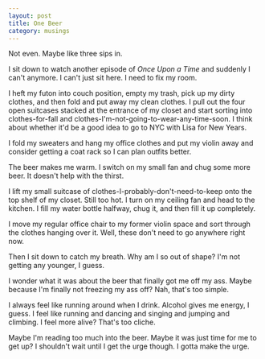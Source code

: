 ```yaml
---
layout: post
title: One Beer
category: musings
---
```


Not even. Maybe like three sips in.

I sit down to watch another episode of *Once Upon a Time* and suddenly I can't anymore. I can't just sit here. I need to fix my room.

I heft my futon into couch position, empty my trash, pick up my dirty clothes, and then fold and put away my clean clothes. I pull out the four open suitcases stacked at the entrance of my closet and start sorting into clothes-for-fall and clothes-I'm-not-going-to-wear-any-time-soon. I think about whether it'd be a good idea to go to NYC with Lisa for New Years.

I fold my sweaters and hang my office clothes and put my violin away and consider getting a coat rack so I can plan outfits better.

The beer makes me warm. I switch on my small fan and chug some more beer. It doesn't help with the thirst.

I lift my small suitcase of clothes-I-probably-don't-need-to-keep onto the top shelf of my closet. Still too hot. I turn on my ceiling fan and head to the kitchen. I fill my water bottle halfway, chug it, and then fill it up completely.

I move my regular office chair to my former violin space and sort through the clothes hanging over it. Well, these don't need to go anywhere right now.

Then I sit down to catch my breath. Why am I so out of shape? I'm not getting any younger, I guess.

I wonder what it was about the beer that finally got me off my ass. Maybe because I'm finally not freezing my ass off? Nah, that's too simple.

I always feel like running around when I drink. Alcohol gives me energy, I guess. I feel like running and dancing and singing and jumping and climbing. I feel more alive? That's too cliche.

Maybe I'm reading too much into the beer. Maybe it was just time for me to get up? I shouldn't wait until I get the urge though. I gotta make the urge.